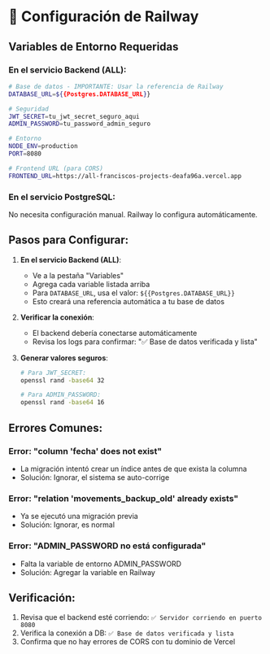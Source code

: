 # 🚂 Configuración de Railway

## Variables de Entorno Requeridas

### En el servicio Backend (ALL):

```bash
# Base de datos - IMPORTANTE: Usar la referencia de Railway
DATABASE_URL=${{Postgres.DATABASE_URL}}

# Seguridad
JWT_SECRET=tu_jwt_secret_seguro_aqui
ADMIN_PASSWORD=tu_password_admin_seguro

# Entorno
NODE_ENV=production
PORT=8080

# Frontend URL (para CORS)
FRONTEND_URL=https://all-franciscos-projects-deafa96a.vercel.app
```

### En el servicio PostgreSQL:

No necesita configuración manual. Railway lo configura automáticamente.

## Pasos para Configurar:

1. **En el servicio Backend (ALL)**:
   - Ve a la pestaña "Variables"
   - Agrega cada variable listada arriba
   - Para `DATABASE_URL`, usa el valor: `${{Postgres.DATABASE_URL}}`
   - Esto creará una referencia automática a tu base de datos

2. **Verificar la conexión**:
   - El backend debería conectarse automáticamente
   - Revisa los logs para confirmar: "✅ Base de datos verificada y lista"

3. **Generar valores seguros**:
   ```bash
   # Para JWT_SECRET:
   openssl rand -base64 32
   
   # Para ADMIN_PASSWORD:
   openssl rand -base64 16
   ```

## Errores Comunes:

### Error: "column 'fecha' does not exist"
- La migración intentó crear un índice antes de que exista la columna
- Solución: Ignorar, el sistema se auto-corrige

### Error: "relation 'movements_backup_old' already exists"
- Ya se ejecutó una migración previa
- Solución: Ignorar, es normal

### Error: "ADMIN_PASSWORD no está configurada"
- Falta la variable de entorno ADMIN_PASSWORD
- Solución: Agregar la variable en Railway

## Verificación:

1. Revisa que el backend esté corriendo: `✅ Servidor corriendo en puerto 8080`
2. Verifica la conexión a DB: `✅ Base de datos verificada y lista`
3. Confirma que no hay errores de CORS con tu dominio de Vercel